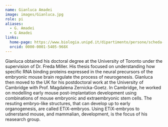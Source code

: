 ```yaml
---
name: Gianluca Amadei
image: images/Gianluca.jpg
role: pi
aliases:
  - G. Amadei
  - G Amadei
links:
  home-page: https://www.biologia.unipd.it/dipartimento/persone/scheda-persona/?tx_wfqbe_pi1%5Baccount%5D=gianluca-amadei
  orcid: 0000-0001-5405-968X
---
```


Gianluca obtained his doctoral degree at the University of Toronto under the supervision of Dr. Freda Miller. His thesis focused on understanding how specific RNA binding proteins expressed in the neural precursors of the embryonic mouse brain regulate the process of neurogenesis. Gianluca then moved to the UK for his postdoctoral work at the University of Cambridge with Prof. Magdalena Zernicka-Goetz. In Cambridge, he worked on modelling early mouse post-implantation development using combinations of mouse embryonic and extraembryonic stem cells. The resuting embryo-like structures, that can develop up to early organogenesis, are called ETiX-embryos. Using ETiX-embryos to udnerstand mouse, and mammalian, development, is the focus of his reasearch group.  
